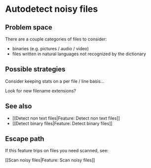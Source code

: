 # Autodetect noisy files

## Problem space

There are a couple categories of files to consider:

- binaries (e.g. pictures / audio / video)
- files written in natural languages not recognized by the dictionary

## Possible strategies

Consider keeping stats on a per file / line basis...

Look for new filename extensions?

## See also

- [[Detect non text files|Feature: Detect non text files]]
- [[Detect binary files|Feature: Detect binary files]]

## Escape path

If this feature trips on files you need scanned, see:

[[Scan noisy files|Feature: Scan noisy files]]
